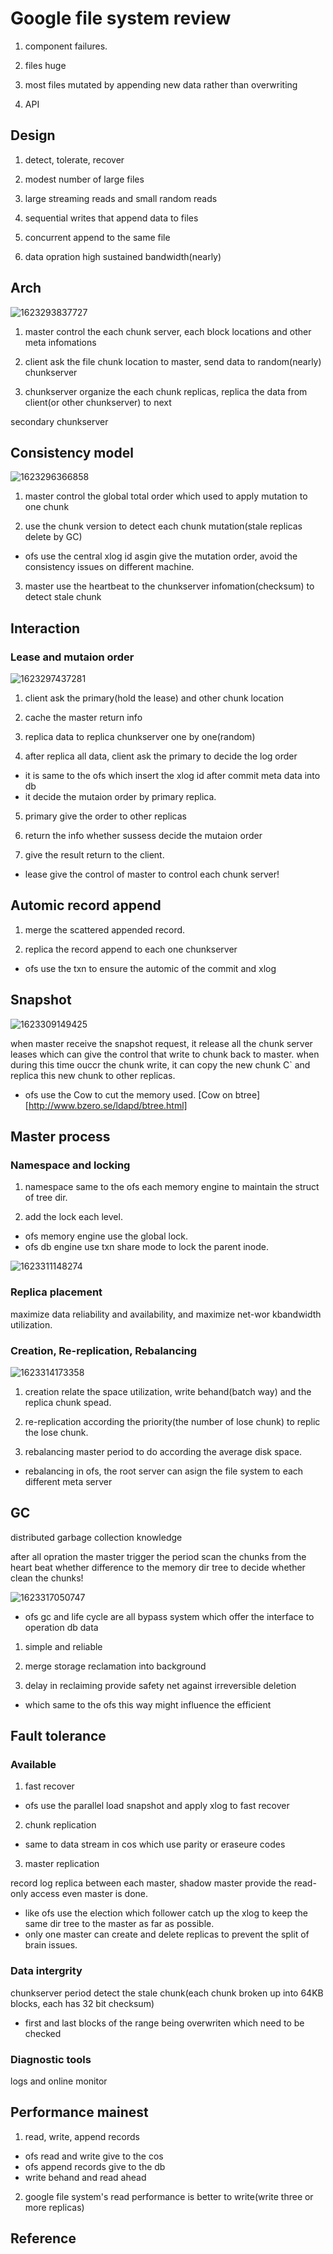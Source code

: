 # Google file system review

1) component failures.

2) files huge

3) most files mutated by appending new data rather than overwriting

4) API



## Design

1) detect, tolerate, recover

2) modest number of large files

3) large streaming reads and small random reads

4) sequential writes that append data to files

5) concurrent append to the same file

6) data opration high sustained bandwidth(nearly)



## Arch

![1623293837727](https://vintmd.github.io/photo/1623293837727.png)

1) master control the each chunk server, each block locations and other meta infomations

2) client ask the file chunk location to master, send data to random(nearly) chunkserver

3) chunkserver organize the each chunk replicas, replica the data from client(or other chunkserver) to next 

secondary chunkserver



## Consistency model

![1623296366858](https://vintmd.github.io/photo/1623296366858.png)

1) master control the global total order which used to apply mutation to one chunk

2) use the chunk version to detect each chunk mutation(stale replicas delete by GC)

* ofs use the central xlog id asgin give the mutation order, avoid the consistency issues on different machine.

3) master use the heartbeat to the chunkserver infomation(checksum) to detect stale chunk

## Interaction

### Lease and mutaion order

![1623297437281](https://vintmd.github.io/photo/1623297437281.png)

1) client ask the primary(hold the lease) and other chunk location

2) cache the master return info

3) replica data to replica chunkserver one by one(random)

4)  after replica all data, client ask the primary to decide the log order

* it is same to the ofs which insert the xlog id after commit meta data into db
* it decide the mutaion order by primary replica.

5) primary give the order to other replicas

6) return the info whether sussess  decide the mutaion order

7) give the result return to the client.

* lease give the control of master to control each chunk server!



## Automic record append

1) merge the scattered appended record.

2) replica the record append to each one chunkserver

* ofs use the txn to ensure the automic of the commit and xlog



## Snapshot

![1623309149425](https://vintmd.github.io/photo/1623309149425.png)

when master  receive the snapshot request, it release all the chunk server leases which can give the control that write to chunk back to master. when during this time ouccr the chunk write, it can copy the new chunk C` and replica this new chunk to other replicas.

* ofs use the Cow to cut the memory used. [Cow on btree][http://www.bzero.se/ldapd/btree.html]



## Master process

### Namespace and locking

1) namespace same to the ofs each memory engine to maintain the struct of tree dir.

2) add the lock each level. 

* ofs memory engine use the global lock.
* ofs db engine use txn share mode to lock the parent inode.

![1623311148274](https://vintmd.github.io/photo/1623311148274.png)

### Replica placement

maximize data reliability and availability, and maximize net-wor kbandwidth utilization. 

### Creation, Re-replication, Rebalancing 

![1623314173358](https://vintmd.github.io/photo/1623314173358.png)

1) creation relate the space utilization, write behand(batch way) and the replica chunk spead.

2) re-replication according the priority(the number of lose chunk) to replic the lose chunk.

3) rebalancing master period to do according the average disk space.

* rebalancing in ofs, the root server can asign the file system to each different meta server

  

## GC

distributed garbage collection knowledge

after all opration the master trigger the period scan the chunks from the heart beat whether difference to the memory dir tree to decide whether clean the chunks!

![1623317050747](https://vintmd.github.io/photo/1623317050747.png)

* ofs gc and life cycle are all bypass system which offer the interface to operation db data

1) simple and reliable

2) merge storage reclamation into background

3) delay in reclaiming provide safety net against irreversible deletion

* which same to the ofs this way might influence the efficient



## Fault tolerance

### Available

1) fast recover

* ofs use the parallel load snapshot and apply xlog to fast recover

2) chunk replication

* same to data stream in cos which use parity or eraseure codes

3) master replication

record log replica between each master, shadow master provide the read-only access even master is done.

* like ofs use the election which follower catch up the xlog to keep the same dir tree to the master as far as possible.
* only one master can create and delete replicas to prevent the split of brain issues.



### Data intergrity

chunkserver period detect the stale chunk(each chunk broken up into 64KB blocks, each has 32 bit checksum)

* first and last blocks of the range being overwriten which need to be checked



### Diagnostic tools

logs and online monitor



## Performance mainest

1) read, write, append records

* ofs read and write give to the cos
* ofs append records give to the db
* write behand and read ahead 

2) google file system's read performance is better to write(write three or more replicas)



## Reference







